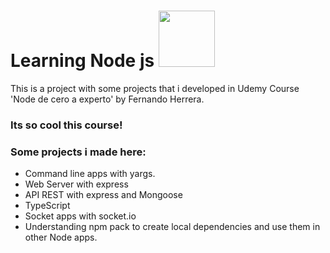 # Learning Node js <img src="https://upload.wikimedia.org/wikipedia/commons/d/d9/Node.js_logo.svg" width="90" />
This is a project with some projects that i developed in Udemy Course 'Node de cero a experto' by Fernando Herrera.


### Its so cool this course!

### Some projects i made here:
- Command line apps with yargs.
- Web Server with express
- API REST with express and Mongoose
- TypeScript
- Socket apps with socket.io
- Understanding npm pack to create local dependencies and use them in other Node apps.